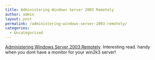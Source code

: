 ```yaml
---
title: Administering Windows Server 2003 Remotely
author: admin
layout: post
permalink: /administering-windows-server-2003-remotely/
categories:
  - Uncategorized
---
```

[Administering Windows Server 2003 Remotely][1]. Interesting read. handy when you dont have a monitor for your win2k3 server!

 [1]: http://www.informit.com/articles/article.asp?p=174352